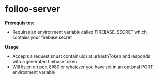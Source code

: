 # folloo-server

<b>Prerequisites:</b>
<ul><li>Requires an environment variable called FIREBASE_SECRET which contains your firebase secret</li></ul>

<b>Usage</b>
<ul>
  <li>Accepts a request (must contain uid) at url/authToken and responds with a generated firebase token</li>
  <li>Will listen on port 8080 or whatever you have set in an optional PORT environment variable</li>
</ul>
